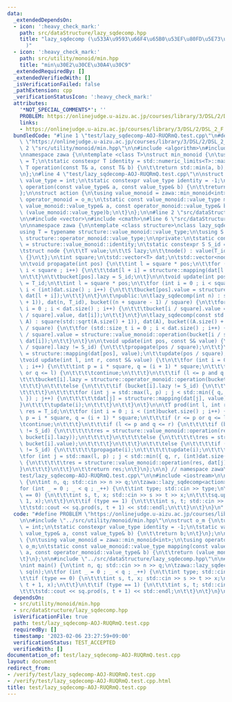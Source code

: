 ```yaml
---
data:
  _extendedDependsOn:
  - icon: ':heavy_check_mark:'
    path: src/dataStructure/lazy_sqdecomp.hpp
    title: "lazy_sqdecomp (\u533A\u9593\u66F4\u65B0\u53EF\u80FD\u5E73\u65B9\u5206\u5272\
      )"
  - icon: ':heavy_check_mark:'
    path: src/utility/monoid/min.hpp
    title: "min\u30E2\u30CE\u30A4\u30C9"
  _extendedRequiredBy: []
  _extendedVerifiedWith: []
  _isVerificationFailed: false
  _pathExtension: cpp
  _verificationStatusIcon: ':heavy_check_mark:'
  attributes:
    '*NOT_SPECIAL_COMMENTS*': ''
    PROBLEM: https://onlinejudge.u-aizu.ac.jp/courses/library/3/DSL/2/DSL_2_F
    links:
    - https://onlinejudge.u-aizu.ac.jp/courses/library/3/DSL/2/DSL_2_F
  bundledCode: "#line 1 \"test/lazy_sqdecomp-AOJ-RUQRmQ.test.cpp\"\n#define PROBLEM\
    \ \"https://onlinejudge.u-aizu.ac.jp/courses/library/3/DSL/2/DSL_2_F\"\n\n#line\
    \ 2 \"src/utility/monoid/min.hpp\"\n\n#include <algorithm>\n#include <limits>\n\
    \nnamespace zawa {\n\ntemplate <class T>\nstruct min_monoid {\n\tusing value_type\
    \ = T;\n\tstatic constexpr T identity = std::numeric_limits<T>::max();\n\tstatic\
    \ T operation(const T& a, const T& b) {\n\t\treturn std::min(a, b);\n\t}\n};\n\
    \n};\n#line 4 \"test/lazy_sqdecomp-AOJ-RUQRmQ.test.cpp\"\n\nstruct o_m {\n\tusing\
    \ value_type = int;\n\tstatic constexpr value_type identity = -1;\n\tstatic value_type\
    \ operation(const value_type& a, const value_type& b) {\n\t\treturn b;\n\t}\n\
    };\n\nstruct action {\n\tusing value_monoid = zawa::min_monoid<int>;\n\tusing\
    \ operator_monoid = o_m;\n\tstatic const value_monoid::value_type mapping(const\
    \ value_monoid::value_type& a, const operator_monoid::value_type& b) {\n\t\treturn\
    \ (value_monoid::value_type)b;\n\t}\n};\n\n#line 2 \"src/dataStructure/lazy_sqdecomp.hpp\"\
    \n\n#include <vector>\n#include <cmath>\n#line 6 \"src/dataStructure/lazy_sqdecomp.hpp\"\
    \n\nnamespace zawa {\n\ntemplate <class structure>\nclass lazy_sqdecomp {\n\t\
    using T = typename structure::value_monoid::value_type;\n\tusing S = typename\
    \ structure::operator_monoid::value_type;\n\nprivate:\n\tstatic constexpr T T_id\
    \ = structure::value_monoid::identity;\n\tstatic constexpr S S_id = structure::operator_monoid::identity;\n\
    \tstruct node {\n\t\tT value;\n\t\tS lazy;\n\t\tnode() : value(T_id), lazy(S_id)\
    \ {}\n\t};\n\tint square;\n\tstd::vector<T> dat;\n\tstd::vector<node> bucket;\n\
    \n\tvoid propagate(int pos) {\n\t\tint l = square * pos;\n\t\tfor (int i = 0 ;\
    \ i < square ; i++) {\n\t\t\tdat[l + i] = structure::mapping(dat[l + i], bucket[pos].lazy);\t\
    \n\t\t}\n\t\tbucket[pos].lazy = S_id;\n\t}\n\n\tvoid update(int pos) {\n\t\tbucket[pos].value\
    \ = T_id;\n\t\tint l = square * pos;\n\t\tfor (int i = 0 ; i < square and l +\
    \ i < (int)dat.size() ; i++) {\n\t\t\tbucket[pos].value = structure::value_monoid::operation(bucket[pos].value,\
    \ dat[l + i]);\n\t\t}\n\t}\n\t\npublic:\n\tlazy_sqdecomp(int n) : square(std::sqrt(n\
    \ + 1)), dat(n, T_id), bucket((n + square - 1) / square) {\n\t\tfor (std::size_t\
    \ i = 0 ; i < dat.size() ; i++) {\n\t\t\tbucket[i / square].value = structure::value_monoid::operation(bucket[i\
    \ / square].value, dat[i]);\n\t\t}\n\t}\n\tlazy_sqdecomp(const std::vector<T>&\
    \ A) : square(std::sqrt(A.size() + 1)), dat(A), bucket((A.size() + square - 1)\
    \ / square) {\n\t\tfor (std::size_t i = 0 ; i < dat.size() ; i++) {\n\t\t\tbucket[i\
    \ / square].value = structure::value_monoid::operation(bucket[i / square].value,\
    \ dat[i]);\n\t\t}\n\t}\n\n\tvoid update(int pos, const S& value) {\n\t\tif (bucket[pos\
    \ / square].lazy != S_id) {\n\t\t\tpropagate(pos / square);\n\t\t}\n\t\tdat[pos]\
    \ = structure::mapping(dat[pos], value);\n\t\tupdate(pos / square);\n\t}\t\n\n\
    \tvoid update(int l, int r, const S& value) {\t\n\t\tfor (int i = 0 ; i < (int)bucket.size()\
    \ ; i++) {\n\t\t\tint p = i * square, q = (i + 1) * square;\n\t\t\tif (r <= p\
    \ or q <= l) {\n\t\t\t\tcontinue;\n\t\t\t}\n\t\t\tif (l <= p and q <= r) {\n\t\
    \t\t\tbucket[i].lazy = structure::operator_monoid::operation(bucket[i].lazy, value);\n\
    \t\t\t}\n\t\t\telse {\n\t\t\t\tif (bucket[i].lazy != S_id) {\n\t\t\t\t\tpropagate(i);\n\
    \t\t\t\t}\n\t\t\t\tfor (int j = std::max(l, p) ; j < std::min({ q, r, (int)dat.size()\
    \ }) ; j++) {\n\t\t\t\t\tdat[j] = structure::mapping(dat[j], value);\n\t\t\t\t\
    }\n\t\t\t\tupdate(i);\n\t\t\t}\n\t\t}\n\t}\n\n\tT prod(int l, int r) {\n\t\tT\
    \ res = T_id;\n\t\tfor (int i = 0 ; i < (int)bucket.size() ; i++) {\n\t\t\tint\
    \ p = i * square, q = (i + 1) * square;\n\t\t\tif (r <= p or q <= l) {\n\t\t\t\
    \tcontinue;\n\t\t\t}\n\t\t\tif (l <= p and q <= r) {\n\t\t\t\tif (bucket[i].lazy\
    \ != S_id) {\n\t\t\t\t\tres = structure::value_monoid::operation(res, structure::mapping(bucket[i].value,\
    \ bucket[i].lazy));\n\t\t\t\t}\n\t\t\t\telse {\n\t\t\t\t\tres = structure::value_monoid::operation(res,\
    \ bucket[i].value);\n\t\t\t\t}\n\t\t\t}\n\t\t\telse {\n\t\t\t\tif (bucket[i].lazy\
    \ != S_id) {\n\t\t\t\t\tpropagate(i);\n\t\t\t\t\tupdate(i);\n\t\t\t\t}\n\t\t\t\
    \tfor (int j = std::max(l, p) ; j < std::min({ q, r, (int)dat.size() }) ; j++)\
    \ {\n\t\t\t\t\tres = structure::value_monoid::operation(res, dat[j]);\n\t\t\t\t\
    }\n\t\t\t}\n\t\t}\n\t\treturn res;\n\t}\n};\n\n} // namespace zawa\n#line 22 \"\
    test/lazy_sqdecomp-AOJ-RUQRmQ.test.cpp\"\n\n#include <iostream>\n\nint main()\
    \ {\n\tint n, q; std::cin >> n >> q;\n\tzawa::lazy_sqdecomp<action> sq(n);\n\t\
    for (int _ = 0 ; _ < q ; _++) {\n\t\tint type; std::cin >> type;\n\t\tif (type\
    \ == 0) {\n\t\t\tint s, t, x; std::cin >> s >> t >> x;\n\t\t\tsq.update(s, t +\
    \ 1, x);\n\t\t}\n\t\tif (type == 1) {\n\t\t\tint s, t; std::cin >> s >> t;\n\t\
    \t\tstd::cout << sq.prod(s, t + 1) << std::endl;\n\t\t}\n\t}\n}\n"
  code: "#define PROBLEM \"https://onlinejudge.u-aizu.ac.jp/courses/library/3/DSL/2/DSL_2_F\"\
    \n\n#include \"../src/utility/monoid/min.hpp\"\n\nstruct o_m {\n\tusing value_type\
    \ = int;\n\tstatic constexpr value_type identity = -1;\n\tstatic value_type operation(const\
    \ value_type& a, const value_type& b) {\n\t\treturn b;\n\t}\n};\n\nstruct action\
    \ {\n\tusing value_monoid = zawa::min_monoid<int>;\n\tusing operator_monoid =\
    \ o_m;\n\tstatic const value_monoid::value_type mapping(const value_monoid::value_type&\
    \ a, const operator_monoid::value_type& b) {\n\t\treturn (value_monoid::value_type)b;\n\
    \t}\n};\n\n#include \"../src/dataStructure/lazy_sqdecomp.hpp\"\n\n#include <iostream>\n\
    \nint main() {\n\tint n, q; std::cin >> n >> q;\n\tzawa::lazy_sqdecomp<action>\
    \ sq(n);\n\tfor (int _ = 0 ; _ < q ; _++) {\n\t\tint type; std::cin >> type;\n\
    \t\tif (type == 0) {\n\t\t\tint s, t, x; std::cin >> s >> t >> x;\n\t\t\tsq.update(s,\
    \ t + 1, x);\n\t\t}\n\t\tif (type == 1) {\n\t\t\tint s, t; std::cin >> s >> t;\n\
    \t\t\tstd::cout << sq.prod(s, t + 1) << std::endl;\n\t\t}\n\t}\n}\n"
  dependsOn:
  - src/utility/monoid/min.hpp
  - src/dataStructure/lazy_sqdecomp.hpp
  isVerificationFile: true
  path: test/lazy_sqdecomp-AOJ-RUQRmQ.test.cpp
  requiredBy: []
  timestamp: '2023-02-06 23:27:59+09:00'
  verificationStatus: TEST_ACCEPTED
  verifiedWith: []
documentation_of: test/lazy_sqdecomp-AOJ-RUQRmQ.test.cpp
layout: document
redirect_from:
- /verify/test/lazy_sqdecomp-AOJ-RUQRmQ.test.cpp
- /verify/test/lazy_sqdecomp-AOJ-RUQRmQ.test.cpp.html
title: test/lazy_sqdecomp-AOJ-RUQRmQ.test.cpp
---
```


